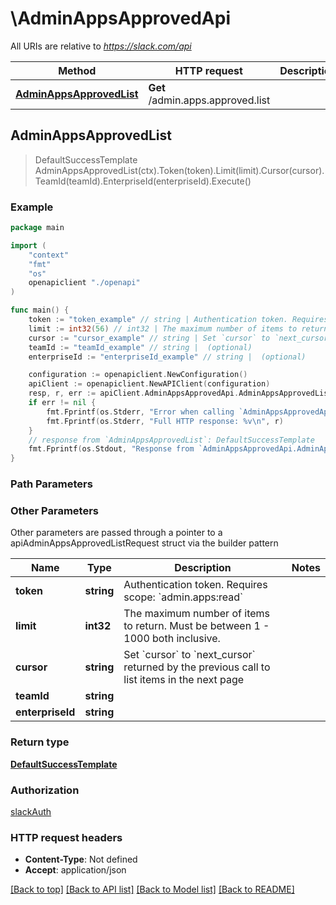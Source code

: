 # \AdminAppsApprovedApi

All URIs are relative to *https://slack.com/api*

Method | HTTP request | Description
------------- | ------------- | -------------
[**AdminAppsApprovedList**](AdminAppsApprovedApi.md#AdminAppsApprovedList) | **Get** /admin.apps.approved.list | 



## AdminAppsApprovedList

> DefaultSuccessTemplate AdminAppsApprovedList(ctx).Token(token).Limit(limit).Cursor(cursor).TeamId(teamId).EnterpriseId(enterpriseId).Execute()





### Example

```go
package main

import (
    "context"
    "fmt"
    "os"
    openapiclient "./openapi"
)

func main() {
    token := "token_example" // string | Authentication token. Requires scope: `admin.apps:read`
    limit := int32(56) // int32 | The maximum number of items to return. Must be between 1 - 1000 both inclusive. (optional)
    cursor := "cursor_example" // string | Set `cursor` to `next_cursor` returned by the previous call to list items in the next page (optional)
    teamId := "teamId_example" // string |  (optional)
    enterpriseId := "enterpriseId_example" // string |  (optional)

    configuration := openapiclient.NewConfiguration()
    apiClient := openapiclient.NewAPIClient(configuration)
    resp, r, err := apiClient.AdminAppsApprovedApi.AdminAppsApprovedList(context.Background()).Token(token).Limit(limit).Cursor(cursor).TeamId(teamId).EnterpriseId(enterpriseId).Execute()
    if err != nil {
        fmt.Fprintf(os.Stderr, "Error when calling `AdminAppsApprovedApi.AdminAppsApprovedList``: %v\n", err)
        fmt.Fprintf(os.Stderr, "Full HTTP response: %v\n", r)
    }
    // response from `AdminAppsApprovedList`: DefaultSuccessTemplate
    fmt.Fprintf(os.Stdout, "Response from `AdminAppsApprovedApi.AdminAppsApprovedList`: %v\n", resp)
}
```

### Path Parameters



### Other Parameters

Other parameters are passed through a pointer to a apiAdminAppsApprovedListRequest struct via the builder pattern


Name | Type | Description  | Notes
------------- | ------------- | ------------- | -------------
 **token** | **string** | Authentication token. Requires scope: &#x60;admin.apps:read&#x60; | 
 **limit** | **int32** | The maximum number of items to return. Must be between 1 - 1000 both inclusive. | 
 **cursor** | **string** | Set &#x60;cursor&#x60; to &#x60;next_cursor&#x60; returned by the previous call to list items in the next page | 
 **teamId** | **string** |  | 
 **enterpriseId** | **string** |  | 

### Return type

[**DefaultSuccessTemplate**](DefaultSuccessTemplate.md)

### Authorization

[slackAuth](../README.md#slackAuth)

### HTTP request headers

- **Content-Type**: Not defined
- **Accept**: application/json

[[Back to top]](#) [[Back to API list]](../README.md#documentation-for-api-endpoints)
[[Back to Model list]](../README.md#documentation-for-models)
[[Back to README]](../README.md)

